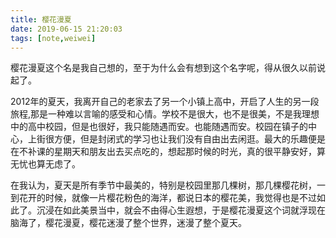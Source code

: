 ```yaml
---
title: 樱花漫夏
date: 2019-06-15 21:20:03
tags: [note,weiwei]
---
```


樱花漫夏这个名是我自己想的，至于为什么会有想到这个名字呢，得从很久以前说起了。

2012年的夏天，我离开自己的老家去了另一个小镇上高中，开启了人生的另一段旅程,那是一种难以言喻的感受和心情。学校不是很大，也不是很美，不是我理想中的高中校园，但是也很好，我只能随遇而安。也能随遇而安。校园在镇子的中心，上街很方便，但是封闭式的学习也让我们没有自由出去闲逛。最大的乐趣便是在不补课的星期天和朋友出去买点吃的，想起那时候的时光，真的很平静安好，算无忧也算无虑了。

在我认为，夏天是所有季节中最美的，特别是校园里那几棵树，那几棵樱花树，一到花开的时候，就像一片樱花粉色的海洋，都说日本的樱花美，我觉得也是不过如此了。沉浸在如此美景当中，就会不由得心生遐想，于是樱花漫夏这个词就浮现在脑海了，樱花漫夏，樱花迷漫了整个世界，迷漫了整个夏天。

